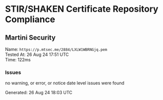 # STIR/SHAKEN Certificate Repository Compliance

## Martini Security

Name: `https://p.mtsec.me/2884/LXLW1WBRNGjq.pem`\
Tested At: 26 Aug 24 17:51 UTC\
Time: 122ms

### Issues

no warning, or error, or notice date level issues were found

Generated: 26 Aug 24 18:03 UTC